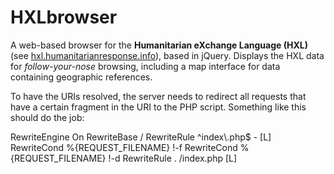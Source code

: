 # HXLbrowser 

A web-based browser for the **Humanitarian eXchange Language (HXL)** (see [hxl.humanitarianresponse.info](http://hxl.humanitarianresponse.info)), based in jQuery. Displays the HXL data for *follow-your-nose* browsing, including a map interface for data containing geographic references.

To have the URIs resolved, the server needs to redirect all requests that have a certain fragment in the URI to the PHP script. Something like this should do the job:

<IfModule mod_rewrite.c>
RewriteEngine On
RewriteBase /
RewriteRule ^index\.php$ - [L]
RewriteCond %{REQUEST_FILENAME} !-f
RewriteCond %{REQUEST_FILENAME} !-d
RewriteRule . /index.php [L]
</IfModule> 